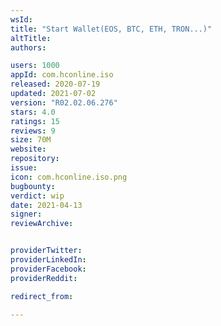 ```yaml
---
wsId: 
title: "Start Wallet(EOS, BTC, ETH, TRON...)"
altTitle: 
authors:

users: 1000
appId: com.hconline.iso
released: 2020-07-19
updated: 2021-07-02
version: "R02.02.06.276"
stars: 4.0
ratings: 15
reviews: 9
size: 70M
website: 
repository: 
issue: 
icon: com.hconline.iso.png
bugbounty: 
verdict: wip
date: 2021-04-13
signer: 
reviewArchive:


providerTwitter: 
providerLinkedIn: 
providerFacebook: 
providerReddit: 

redirect_from:

---
```



